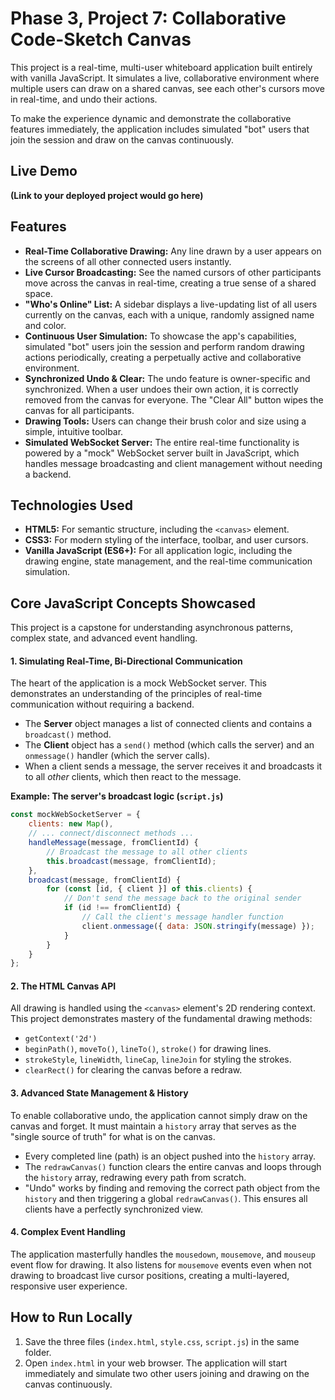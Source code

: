 # Phase 3, Project 7: Collaborative Code-Sketch Canvas

This project is a real-time, multi-user whiteboard application built entirely with vanilla JavaScript. It simulates a live, collaborative environment where multiple users can draw on a shared canvas, see each other's cursors move in real-time, and undo their actions.

To make the experience dynamic and demonstrate the collaborative features immediately, the application includes simulated "bot" users that join the session and draw on the canvas continuously.

## Live Demo

**(Link to your deployed project would go here)**

## Features

-   **Real-Time Collaborative Drawing:** Any line drawn by a user appears on the screens of all other connected users instantly.
-   **Live Cursor Broadcasting:** See the named cursors of other participants move across the canvas in real-time, creating a true sense of a shared space.
-   **"Who's Online" List:** A sidebar displays a live-updating list of all users currently on the canvas, each with a unique, randomly assigned name and color.
-   **Continuous User Simulation:** To showcase the app's capabilities, simulated "bot" users join the session and perform random drawing actions periodically, creating a perpetually active and collaborative environment.
-   **Synchronized Undo & Clear:** The undo feature is owner-specific and synchronized. When a user undoes their own action, it is correctly removed from the canvas for everyone. The "Clear All" button wipes the canvas for all participants.
-   **Drawing Tools:** Users can change their brush color and size using a simple, intuitive toolbar.
-   **Simulated WebSocket Server:** The entire real-time functionality is powered by a "mock" WebSocket server built in JavaScript, which handles message broadcasting and client management without needing a backend.

## Technologies Used

-   **HTML5:** For semantic structure, including the `<canvas>` element.
-   **CSS3:** For modern styling of the interface, toolbar, and user cursors.
-   **Vanilla JavaScript (ES6+):** For all application logic, including the drawing engine, state management, and the real-time communication simulation.

## Core JavaScript Concepts Showcased

This project is a capstone for understanding asynchronous patterns, complex state, and advanced event handling.

#### 1. Simulating Real-Time, Bi-Directional Communication

The heart of the application is a mock WebSocket server. This demonstrates an understanding of the principles of real-time communication without requiring a backend.
-   The **Server** object manages a list of connected clients and contains a `broadcast()` method.
-   The **Client** object has a `send()` method (which calls the server) and an `onmessage()` handler (which the server calls).
-   When a client sends a message, the server receives it and broadcasts it to all *other* clients, which then react to the message.

**Example: The server's broadcast logic (`script.js`)**

```javascript
const mockWebSocketServer = {
    clients: new Map(),
    // ... connect/disconnect methods ...
    handleMessage(message, fromClientId) {
        // Broadcast the message to all other clients
        this.broadcast(message, fromClientId);
    },
    broadcast(message, fromClientId) {
        for (const [id, { client }] of this.clients) {
            // Don't send the message back to the original sender
            if (id !== fromClientId) {
                // Call the client's message handler function
                client.onmessage({ data: JSON.stringify(message) });
            }
        }
    }
};
```

#### 2. The HTML Canvas API

All drawing is handled using the `<canvas>` element's 2D rendering context. This project demonstrates mastery of the fundamental drawing methods:
-   `getContext('2d')`
-   `beginPath()`, `moveTo()`, `lineTo()`, `stroke()` for drawing lines.
-   `strokeStyle`, `lineWidth`, `lineCap`, `lineJoin` for styling the strokes.
-   `clearRect()` for clearing the canvas before a redraw.

#### 3. Advanced State Management & History

To enable collaborative undo, the application cannot simply draw on the canvas and forget. It must maintain a `history` array that serves as the "single source of truth" for what is on the canvas.
-   Every completed line (path) is an object pushed into the `history` array.
-   The `redrawCanvas()` function clears the entire canvas and loops through the `history` array, redrawing every path from scratch.
-   "Undo" works by finding and removing the correct path object from the `history` and then triggering a global `redrawCanvas()`. This ensures all clients have a perfectly synchronized view.

#### 4. Complex Event Handling

The application masterfully handles the `mousedown`, `mousemove`, and `mouseup` event flow for drawing. It also listens for `mousemove` events even when not drawing to broadcast live cursor positions, creating a multi-layered, responsive user experience.

## How to Run Locally

1.  Save the three files (`index.html`, `style.css`, `script.js`) in the same folder.
2.  Open `index.html` in your web browser. The application will start immediately and simulate two other users joining and drawing on the canvas continuously.
```